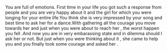 You are full of emotions. First time in your life you got such a response from people and you are very 
happy about it and the girl for which you were longing for your entire life.You think 
she is very impressed by your song and best time to ask her for a dance.With gathering all 
the courage you move towards her and just when you were about to reach her , 
the worst happen you fell .And now you are in very embarassing state and in dilemma should I ask her or not.
But just when you were thinking about it , she came to help you and you finally took some courage and asked her .

